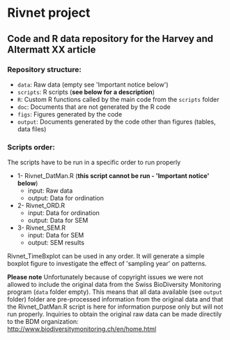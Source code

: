 # Rivnet project 

## Code and R data repository for the Harvey and Altermatt XX article

### Repository structure:
- `data`: Raw data (empty see 'Important notice below')
- `scripts`: R scripts (**see below for a description**)
- `R`: Custom R functions called by the main code from the `scripts` folder
- `doc`: Documents that are not generated by the R code 
- `figs`: Figures generated by the code
- `output`: Documents generated by the code other than figures (tables, data files)

### Scripts order: 
The scripts have to be run in a specific order to run properly
- 1- Rivnet_DatMan.R (**this script cannot be run - 'Important notice' below**)
   - input: Raw data
   - output: Data for ordination
- 2- Rivnet_ORD.R
   - input: Data for ordination
   - output: Data for SEM
- 3- Rivnet_SEM.R
   - input: Data for SEM
   - output: SEM results

Rivnet_TimeBxplot can be used in any order. It will generate a simple boxplot figure to investigate the effect of 'sampling year' on patterns. 

**Please note**
Unfortunately because of copyright issues we were not allowed to include the original data from the Swiss BioDiversity Monitoring program (`data` folder empty). This means that all data available (see `output` folder) folder are pre-processed information from the original data and that the Rivnet_DatMan.R script is here for information purpose only but will not run properly. Inquiries to obtain the original raw data can be made directily to the BDM organization: http://www.biodiversitymonitoring.ch/en/home.html
